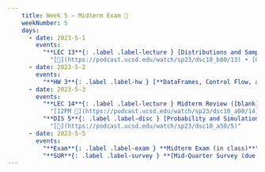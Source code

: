 ```yaml
---
    title: Week 5 – Midterm Exam 🧪
    weekNumber: 5
    days:
      - date: 2023-5-1
        events:
          "**LEC 13**{: .label .label-lecture } [Distributions and Sampling](http://datahub.ucsd.edu/user-redirect/git-sync?repo=https://github.com/dsc-courses/dsc10-2023-sp&subPath=lectures/lec13/lec13.ipynb) [✏️](resources/lectures/lec13/lec13.html)":
            "[🎥](https://podcast.ucsd.edu/watch/sp23/dsc10_b00/13) • [CIT 10-10.4](https://inferentialthinking.com/chapters/10/Sampling_and_Empirical_Distributions.html)"
      - date: 2023-5-2
        events:
          "**HW 3**{: .label .label-hw } [**DataFrames, Control Flow, and Probability**](http://datahub.ucsd.edu/user-redirect/git-sync?repo=https://github.com/dsc-courses/dsc10-2023-sp&subPath=homeworks/hw03/hw03.ipynb)":
      - date: 2023-5-3
        events:
          "**LEC 14**{: .label .label-lecture } Midterm Review ([blank](resources/lectures/lec14/lec14-blank.pdf), [filled](resources/lectures/lec14/lec14-filled.pdf))":
            "[12PM 🎥](https://podcast.ucsd.edu/watch/sp23/dsc10_a00/14), [1PM 🎥](https://podcast.ucsd.edu/watch/sp23/dsc10_a00/14)"
          "**DIS 5**{: .label .label-disc } [Probability and Simulation](https://practice.dsc10.com/disc05/index.html)":
            "[🎥](https://podcast.ucsd.edu/watch/sp23/dsc10_a50/5)"
      - date: 2023-5-5
        events:
          "**Exam**{: .label .label-exam } **Midterm Exam (in class)**":
          "**SUR**{: .label .label-survey } **[Mid-Quarter Survey (due 12PM!)](https://docs.google.com/forms/d/e/1FAIpQLSctWbIQTzYYGmTAx8pg-nWE1nGUFLyU0D4hHZ9-0rccG39imQ/viewform)**":
---
```

